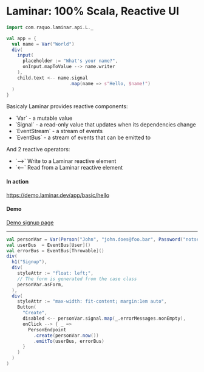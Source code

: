 # Laminar: 100% Scala, Reactive UI

<div grid="~ cols-2 gap-3">
<div>

```scala {*|4|10|||8|10}
import com.raquo.laminar.api.L._

val app = {
  val name = Var("World")
  div(
    input(
      placeholder := "What's your name?",
      onInput.mapToValue --> name.writer
    ),
    child.text <-- name.signal
                       .map(name => s"Hello, $name!")
  )
}
```
</div>
<div>
Basicaly Laminar provides reactive components:

<ul>
  <li v-click="+1">`Var` - a mutable value</li>
  <li v-click="+2">`Signal` - a read-only value that updates when its dependencies change</li>
  <li v-click="+3">`EventStream` - a stream of events</li>
  <li v-click="+3">`EventBus` - a stream of events that can be emitted to</li>
</ul>

<div v-click="+4">And 2 reactive operators:</div>

<ul>
  <li v-click="+5">`-->`  Write to a Laminar reactive element</li>
  <li v-click="+6">`<--`  Read from a Laminar reactive element</li>
</ul>


</div>
</div>

<div v-click="+7">
  <h4>In action</h4>
  <a href="https://demo.laminar.dev/app/basic/hello">https://demo.laminar.dev/app/basic/hello</a>
</div>
<div v-click="+8">
  <h4>Demo</h4>
  <a href="http://localhost:5173">Demo signup page</a>
</div>

---

<div>

```scala {*|1|2-3|8-9|17-19}
val personVar = Var(Person("John", "john.does@foo.bar", Password("notsecured") ))
val userBus  = EventBus[User]()
val errorBus = EventBus[Throwable]()
div(
  h1("Signup"),
  div(
    styleAttr := "float: left;",
    // The form is generated from the case class
    personVar.asForm,
  ),
  div(
    styleAttr := "max-width: fit-content; margin:1em auto",
    Button(
      "Create",
      disabled <-- personVar.signal.map(_.errorMessages.nonEmpty),
      onClick --> { _ =>
        PersonEndpoint
          .create(personVar.now())
          .emitTo(userBus, errorBus)
      }
    )
  )
)
```
</div>

